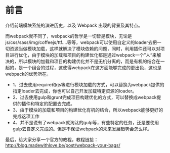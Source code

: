 # 前言

介绍前端模块系统的演进历史，以及 Webpack 出现的背景及其特点。

而webpack就不同了，webpack的哲学是一切皆是模块，无论是js/css/sass/img/coffeejs/ttf….等等，webpack可以使用自定义的loader去把一切资源当做模块加载，这样就解决了模块依赖的问题，同时，利用插件还可以对项目进行优化，由于模块的加载和项目的构建优化都是通过webpack一个”人“来解决的，所以模块的加载和项目的构建优化并不是无机分离的，而是有机的结合在一起的，是一个组合的过程，这使得webpack在这方面能够完成的更出色，这也是webpack的优势所在。

- 1、过去使用require和rjs等进行模块加载的方式，可以替换为webpack提供的指定loader去完成，你也可以自己开发加载特定资源的loader。
- 2、过去使用gulp和grunt完成项目构建优化的方式，可以替换成webpack提供的插件和特定的配置去完成。
- 3、由于模块的加载和项目的构建优化有机的结合，所以webpack能够更好的完成这项工作
- 4、并不是说有了webpack就淘汰的gulp等，有些特定的任务，还是要使用gulp去自定义完成的。但是不保证webpack的未来发展趋势会怎么样。

最后，给大家分享一个官方的教程，教程链接：http://blog.madewithlove.be/post/webpack-your-bags/